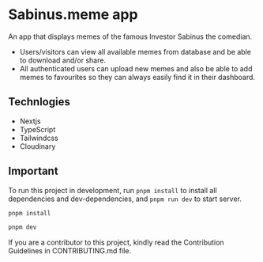# Sabinus.meme app

An app that displays memes of the famous Investor Sabinus the comedian.

- Users/visitors can view all available memes from database and be able to download and/or share.
- All authenticated users can upload new memes and also be able to add memes to favourites so they can always easily find it in their dashboard.

## Technlogies

- Nextjs
- TypeScript
- Tailwindcss
- Cloudinary

## Important

To run this project in development, run `pnpm install` to install all dependencies and dev-dependencies, and `pnpm run dev` to start server.

```bash
pnpm install

pnpm dev
```

If you are a contributor to this project, kindly read the Contribution Guidelines in CONTRIBUTING.md file.
